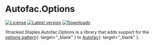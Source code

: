 ﻿# Autofac.Options

[![License](https://img.shields.io/badge/License-Apache_2.0-blue.svg)](https://github.com/xtracked/staples-dotnet/blob/main/LICENSE)
[![Latest version](https://img.shields.io/nuget/v/Xtracked.Staples.Autofac.Options)](https://www.nuget.org/packages/Xtracked.Staples.Autofac.Options)
[![Downloads](https://img.shields.io/nuget/dt/Xtracked.Staples.Autofac.Options)](https://www.nuget.org/packages/Xtracked.Staples.Autofac.Options)

Xtracked.Staples.Autofac.Options is a library that adds support for the [options pattern](
https://learn.microsoft.com/en-us/dotnet/core/extensions/options){: target="_blank" } to [Autofac](
https://github.com/autofac/Autofac){: target="_blank" }.